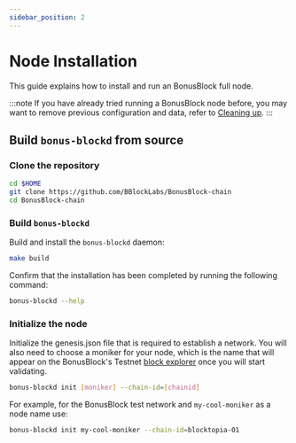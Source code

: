 ```yaml
---
sidebar_position: 2
---
```


# Node Installation
This guide explains how to install and run an BonusBlock full node.

:::note
If you have already tried running a BonusBlock node before, you may want to remove previous configuration and data, refer to [Cleaning up](../becoming-a-validator/troubleshooting#cleaning-up).
:::


## Build `bonus-blockd` from source

### Clone the repository

```bash
cd $HOME
git clone https://github.com/BBlockLabs/BonusBlock-chain
cd BonusBlock-chain
```

### Build `bonus-blockd`
Build and install the `bonus-blockd` daemon:
```bash
make build
```
Confirm that the installation has been completed by running the following command:
```bash
bonus-blockd --help
```

### Initialize the node
Initialize the genesis.json file that is required to establish a network. You will also need to choose a moniker for your node,
which is the name that will appear on the BonusBlock's Testnet <a className= "external" href="https://explorer-testnet.bonusblock.io/" target="_blank">block explorer</a> once you will start validating.

```bash
bonus-blockd init [moniker] --chain-id=[chainid]
```

For example, for the BonusBlock test network and `my-cool-moniker` as a node name use:
```bash
bonus-blockd init my-cool-moniker --chain-id=blocktopia-01
```
